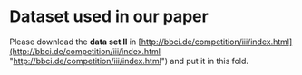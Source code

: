 # Dataset used in our paper

Please download the **data set II** in [http://bbci.de/competition/iii/index.html](http://bbci.de/competition/iii/index.html "http://bbci.de/competition/iii/index.html") and put it in this fold.